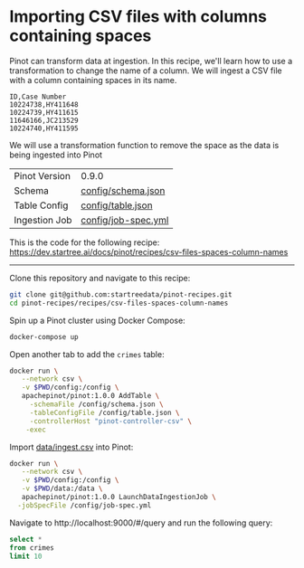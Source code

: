 # Importing CSV files with columns containing spaces

Pinot can transform data at ingestion. In this recipe, we'll learn how to use a transformation to change the name of a column. We will ingest a CSV file with a column containing spaces in its name. 

```csv
ID,Case Number
10224738,HY411648
10224739,HY411615
11646166,JC213529
10224740,HY411595
```

We will use a transformation function to remove the space as the data is being ingested into Pinot

<table>
  <tr>
    <td>Pinot Version</td>
    <td>0.9.0</td>
  </tr>
  <tr>
    <td>Schema</td>
    <td><a href="config/schema.json">config/schema.json</a></td>
  </tr>
    <tr>
    <td>Table Config</td>
    <td><a href="config/table.json">config/table.json</a></td>
  </tr>
      <tr>
    <td>Ingestion Job</td>
    <td><a href="config/job-spec.yml">config/job-spec.yml</a></td>
  </tr>
</table>

This is the code for the following recipe: https://dev.startree.ai/docs/pinot/recipes/csv-files-spaces-column-names

***

Clone this repository and navigate to this recipe:

```bash
git clone git@github.com:startreedata/pinot-recipes.git
cd pinot-recipes/recipes/csv-files-spaces-column-names
```

Spin up a Pinot cluster using Docker Compose:

```bash
docker-compose up
```

Open another tab to add the `crimes` table:

```bash
docker run \
   --network csv \
   -v $PWD/config:/config \
   apachepinot/pinot:1.0.0 AddTable \
     -schemaFile /config/schema.json \
     -tableConfigFile /config/table.json \
     -controllerHost "pinot-controller-csv" \
    -exec
```

Import [data/ingest.csv](data/import.csv) into Pinot:

```bash
docker run \
   --network csv \
   -v $PWD/config:/config \
   -v $PWD/data:/data \
   apachepinot/pinot:1.0.0 LaunchDataIngestionJob \
  -jobSpecFile /config/job-spec.yml
```

Navigate to http://localhost:9000/#/query and run the following query:

```sql
select * 
from crimes 
limit 10
```
